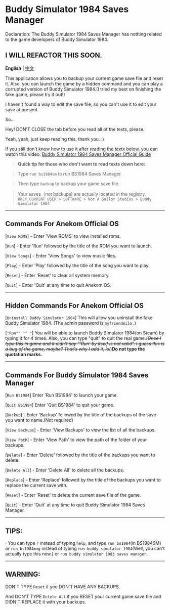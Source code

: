 # Buddy Simulator 1984 Saves Manager

Declaration:
The Buddy Simulator 1984 Saves Manager has nothing related to the game developers of Buddy Simulator 1984.

I WILL REFACTOR THIS SOON.
------
**English** | [中文](https://github.com/HackerRouter/Buddy-Simulator-1984-Saves-Manager/blob/master/README_cn.md)

This application allows you to backup your current game save file and reset it. Also, you can launch the game by a hidden command and you can play a corrupted version of Buddy Simulator 1984.(I tried my best on finishing the fake game, please try it out!)

I haven't found a way to edit the save file, so you can't use it to edit your save at present.

So...

Hey! DON'T CLOSE the tab before you read all of the texts, please.

Yeah, yeah, just keep reading this, thank you. :)

If you still don't know how to use it after reading the textx below, you can watch this video: [Buddy Simulator 1984 Saves Manager Official Guide](https://www.bilibili.com/video/BV1CS4y1S7Ac)

>**Quick tip for those who don't want to read texts down here:**

>Type `run bs1984sm` to run BS1984 Saves Manager.

>Then type `backup` to backup your game save file.

>Your saves（not backups) are actually located in the registry. `HKEY_CURRENT_USER > SOFTWARE > Not A Sailor Studios > Buddy Simulator 1984`

------
Commands For Anekom Official OS
------
[`View ROMS`] - Enter 'View ROMS' to view installed roms.

[`Run`] - Enter 'Run' followed by the title of the ROM you want to launch.

[`View Songs`] - Enter 'View Songs' to view music files.

[`Play`] - Enter 'Play' followed by the title of the song you want to play.

[`Reset`] - Enter 'Reset' to clear all system memory.

[`Quit`] - Enter 'Quit' at any time to quit Anekom OS.

------
Hidden Commands For Anekom Official OS
------
[`Uninstall Buddy Simulator 1984`] This will allow you uninstall the fake Buddy Simulator 1984. (The admin password is `myfriendmilo` .)

[```"Run"" "" "```] You will be able to launch Buddy Simulator 1984(on Steam) by typing it for 4 times. Also, you can type "quit" to quit the real game.(*~~Once I type this in game and it didn't say "'Run' by itself is not valid". I guess this is a bug of the game, maybe? That's why I add it, lol~~*)**Do not type the quotation marks.**

------
Commands For Buddy Simulator 1984 Saves Manager
------

[`Run BS1984`] Enter 'Run BS1984' to launch your game.

[`Quit BS1984`] Enter 'Quit BS1984' to quit your game.

[`Backup`] - Enter 'Backup' followed by the title of the backups of the save you want to name.(Not required)

[`View Backups`] - Enter 'View Backups' to view the list of all the backups.

[`View Path`] - Enter 'View Path' to view the path of the folder of your backups.

[`Delete`] - Enter 'Delete' followed by the title of the backups you want to delete.

[`Delete All`] - Enter 'Delete All' to delete all the backups.

[`Replace`] - Enter 'Replace' followed by the title of the backups you want to replace the current save with.

[`Reset`] - Enter 'Reset' to delete the current save file of the game.

[`Quit`] - Enter 'Quit' at any time to quit Buddy Simulator 1984 Saves Manager.


------
TIPS:
------
· You can type `?` instead of typing `help`, and type `run bs1984`(in BS1984SM) or `run bs1984mng` instead of typing `run buddy simulator 1984`(Well, you can't actually type this now.) or `run buddy simulator 1983 saves manager`.

------
**WARNING:**
------
DON'T TYPE `Reset` if you DON'T HAVE ANY BACKUPS.

And DON'T TYPE `Delete All` if you RESET your current game save file and DIDN'T REPLACE it with your backups.
